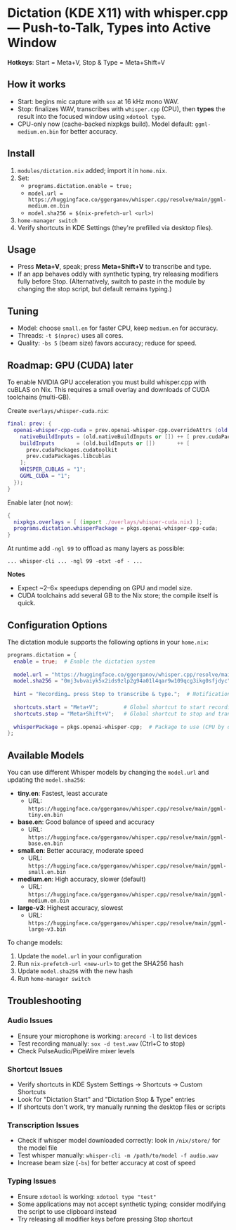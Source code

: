 # Dictation (KDE X11) with whisper.cpp — Push-to-Talk, Types into Active Window

**Hotkeys**: Start = Meta+V, Stop & Type = Meta+Shift+V

## How it works
- Start: begins mic capture with `sox` at 16 kHz mono WAV.
- Stop: finalizes WAV, transcribes with `whisper.cpp` (CPU), then **types** the result into the focused window using `xdotool type`.
- CPU-only now (cache-backed nixpkgs build). Model default: `ggml-medium.en.bin` for better accuracy.

## Install
1. `modules/dictation.nix` added; import it in `home.nix`.
2. Set:
   - `programs.dictation.enable = true;`
   - `model.url = https://huggingface.co/ggerganov/whisper.cpp/resolve/main/ggml-medium.en.bin`
   - `model.sha256 = $(nix-prefetch-url <url>)`
3. `home-manager switch`
4. Verify shortcuts in KDE Settings (they're prefilled via desktop files).

## Usage
- Press **Meta+V**, speak; press **Meta+Shift+V** to transcribe and type.
- If an app behaves oddly with synthetic typing, try releasing modifiers fully before Stop. (Alternatively, switch to paste in the module by changing the stop script, but default remains typing.)

## Tuning
- Model: choose `small.en` for faster CPU, keep `medium.en` for accuracy.
- Threads: `-t $(nproc)` uses all cores.
- Quality: `-bs 5` (beam size) favors accuracy; reduce for speed.

## Roadmap: GPU (CUDA) later
To enable NVIDIA GPU acceleration you must build whisper.cpp with cuBLAS on Nix. This requires a small overlay and downloads of CUDA toolchains (multi-GB).

Create `overlays/whisper-cuda.nix`:
```nix
final: prev: {
  openai-whisper-cpp-cuda = prev.openai-whisper-cpp.overrideAttrs (old: {
    nativeBuildInputs = (old.nativeBuildInputs or []) ++ [ prev.cudaPackages.cuda_nvcc ];
    buildInputs       = (old.buildInputs or [])       ++ [
      prev.cudaPackages.cudatoolkit
      prev.cudaPackages.libcublas
    ];
    WHISPER_CUBLAS = "1";
    GGML_CUDA = "1";
  });
}
```

Enable later (not now):

```nix
{
  nixpkgs.overlays = [ (import ./overlays/whisper-cuda.nix) ];
  programs.dictation.whisperPackage = pkgs.openai-whisper-cpp-cuda;
}
```

At runtime add `-ngl 99` to offload as many layers as possible:

```
... whisper-cli ... -ngl 99 -otxt -of - ...
```

**Notes**

* Expect ~2–6× speedups depending on GPU and model size.
* CUDA toolchains add several GB to the Nix store; the compile itself is quick.

## Configuration Options

The dictation module supports the following options in your `home.nix`:

```nix
programs.dictation = {
  enable = true;  # Enable the dictation system
  
  model.url = "https://huggingface.co/ggerganov/whisper.cpp/resolve/main/ggml-medium.en.bin";
  model.sha256 = "0mj3vbvaiyk5x2ids9zlp2g94a01l4qar9w109qcg3ikg0sfjdyc";
  
  hint = "Recording… press Stop to transcribe & type.";  # Notification text
  
  shortcuts.start = "Meta+V";        # Global shortcut to start recording
  shortcuts.stop = "Meta+Shift+V";   # Global shortcut to stop and transcribe
  
  whisperPackage = pkgs.openai-whisper-cpp;  # Package to use (CPU by default)
};
```

## Available Models

You can use different Whisper models by changing the `model.url` and updating the `model.sha256`:

- **tiny.en**: Fastest, least accurate
  - URL: `https://huggingface.co/ggerganov/whisper.cpp/resolve/main/ggml-tiny.en.bin`
- **base.en**: Good balance of speed and accuracy
  - URL: `https://huggingface.co/ggerganov/whisper.cpp/resolve/main/ggml-base.en.bin`
- **small.en**: Better accuracy, moderate speed
  - URL: `https://huggingface.co/ggerganov/whisper.cpp/resolve/main/ggml-small.en.bin`
- **medium.en**: High accuracy, slower (default)
  - URL: `https://huggingface.co/ggerganov/whisper.cpp/resolve/main/ggml-medium.en.bin`
- **large-v3**: Highest accuracy, slowest
  - URL: `https://huggingface.co/ggerganov/whisper.cpp/resolve/main/ggml-large-v3.bin`

To change models:
1. Update the `model.url` in your configuration
2. Run `nix-prefetch-url <new-url>` to get the SHA256 hash
3. Update `model.sha256` with the new hash
4. Run `home-manager switch`

## Troubleshooting

### Audio Issues
- Ensure your microphone is working: `arecord -l` to list devices
- Test recording manually: `sox -d test.wav` (Ctrl+C to stop)
- Check PulseAudio/PipeWire mixer levels

### Shortcut Issues
- Verify shortcuts in KDE System Settings → Shortcuts → Custom Shortcuts
- Look for "Dictation Start" and "Dictation Stop & Type" entries
- If shortcuts don't work, try manually running the desktop files or scripts

### Transcription Issues
- Check if whisper model downloaded correctly: look in `/nix/store/` for the model file
- Test whisper manually: `whisper-cli -m /path/to/model -f audio.wav`
- Increase beam size (`-bs`) for better accuracy at cost of speed

### Typing Issues
- Ensure `xdotool` is working: `xdotool type "test"`
- Some applications may not accept synthetic typing; consider modifying the script to use clipboard instead
- Try releasing all modifier keys before pressing Stop shortcut